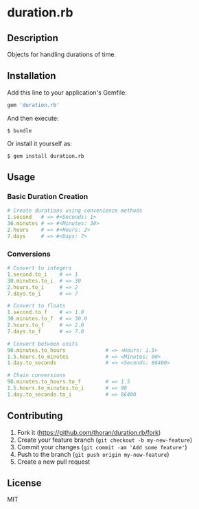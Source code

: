 # duration.rb

## Description

Objects for handling durations of time.

## Installation

Add this line to your application's Gemfile:
```ruby
gem 'duration.rb'
```

And then execute:
```shell
$ bundle
```

Or install it yourself as:
```shell
$ gem install duration.rb
```

## Usage

### Basic Duration Creation
```ruby
# Create durations using convenience methods
1.second   # => #<Seconds: 1>
30.minutes # => #<Minutes: 30>
2.hours    # => #<Hours: 2>
7.days     # => #<Days: 7>
```

### Conversions
```ruby
# Convert to integers
1.second.to_i    # => 1
30.minutes.to_i  # => 30
2.hours.to_i     # => 2
7.days.to_i      # => 7

# Convert to floats
1.second.to_f    # => 1.0
30.minutes.to_f  # => 30.0
2.hours.to_f     # => 2.0
7.days.to_f      # => 7.0

# Convert between units
90.minutes.to_hours             # => <Hours: 1.5>
1.5.hours.to_minutes            # => <Minutes: 90>
1.day.to_seconds                # => <Seconds: 86400>

# Chain conversions
90.minutes.to_hours.to_f        # => 1.5
1.5.hours.to_minutes.to_i       # => 90
1.day.to_seconds.to_i           # => 86400
```

## Contributing

1. Fork it (https://github.com/thoran/duration.rb/fork)
2. Create your feature branch (`git checkout -b my-new-feature`)
3. Commit your changes (`git commit -am 'Add some feature'`)
4. Push to the branch (`git push origin my-new-feature`)
5. Create a new pull request

## License

MIT
